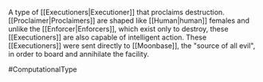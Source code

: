 A type of <span class="races">[[Executioners|Executioner]]</span> that proclaims destruction.
<span class="races">[[Proclaimer|Proclaimers]]</span> are shaped like <span class="races">[[Human|human]]</span> females and unlike the <span class="races">[[Enforcer|Enforcers]]</span>, which exist only to destroy, these <span class="races">[[Executioners]]</span> are also capable of intelligent action.
These <span class="races">[[Executioners]]</span> were sent directly to <span class="political-bodies-places">[[Moonbase]]</span>, the "source of all evil", in order to board and annihilate the facility.

#ComputationalType